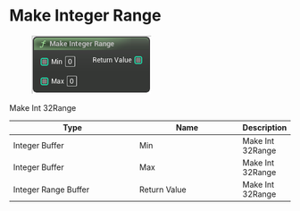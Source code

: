 # Make Integer Range

<div align="left" data-full-width="false">

<figure><img src="Make_Integer_Range.png" alt=""><figcaption></figcaption></figure>

</div>

Make Int 32Range

<table>
<thead><tr><th width="250">Type</th><th width="200">Name</th><th>Description</th></tr></thead>
<tbody>
<tr><td>Integer Buffer</td><td>Min</td><td>Make Int 32Range</td></tr>
<tr><td>Integer Buffer</td><td>Max</td><td>Make Int 32Range</td></tr>
<tr><td>Integer Range Buffer</td><td>Return Value</td><td>Make Int 32Range</td></tr>
</tbody>
</table>